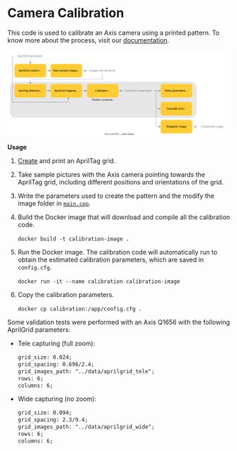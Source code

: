 # Camera Calibration

This code is used to calibrate an Axis camera using a printed pattern. To know more about the process, visit our [documentation](https://axiscommunications.github.io/acap-documentation/docs/develop/camera-calibration.html).

![calibration_diagram](data/calibration_diagram.svg)


**Usage**

1. [Create](https://github.com/ethz-asl/kalibr/wiki/calibration-targets#a-aprilgrid) and print an AprilTag grid.
2. Take sample pictures with the Axis camera pointing towards the AprilTag grid, including different positions and orientations of the grid.
3. Write the parameters used to create the pattern and the modify the image folder in [`main.cpp`](main.cpp).
4. Build the Docker image that will download and compile all the calibration code.

    ```docker build -t calibration-image .```

5. Run the Docker image. The calibration code will automatically run to obtain the estimated calibration parameters, which are saved in `config.cfg`.

    ```docker run -it --name calibration calibration-image```

6. Copy the calibration parameters.

    ```docker cp calibration:/app/config.cfg .```

Some validation tests were performed with an Axis Q1656 with the following AprilGrid parameters:

- Tele capturing (full zoom):

   ```
   grid_size: 0.024;
   grid_spacing: 0.696/2.4;
   grid_images_path: "../data/aprilgrid_tele";
   rows: 6;
   columns: 6;
   ```

- Wide capturing (no zoom):

   ```
   grid_size: 0.094;
   grid_spacing: 2.3/9.4;
   grid_images_path: "../data/aprilgrid_wide";
   rows: 6;
   columns: 6;
   ```

